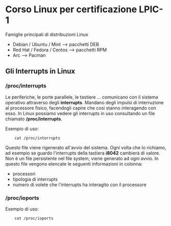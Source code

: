 # Corso Linux per certificazione LPIC-1

Famiglie principali di distribuzioni Linux
- Debian / Ubuntu / Mint --> pacchetti DEB
- Red Hat / Fedora / Centos --> pacchetti RPM
- Arc --> Pacman

## Gli Interrupts in Linux

### /proc/interrupts

Le periferiche, le porte parallele, le tastiere ... comunicano con il sistema operativo attraverso degli **interrupts**.  Mandano degli impulsi di interruzione al processore fisico, facendogli capire che così stanno interagendo con esso. In Linux possiamo vedere gli interrupts in uso consultando un file chiamato **/proc/interrupts**.

Esempio di uso: 

        cat /proc/interrupts

Questo file viene rigenerato all'avvio del sistema. Ogni volta che lo richiamo, ad esempio se guardo l'interrupts della tastiera **i8042** cambierà di valore.
Non è un file persistente nel file system, viene generato ad ogni avvio. In questo file vengono elencate le seguenti informazioni in colonna:
- processori
- tipologia di interrupts
- numero di volete che l'interrupts ha interagito con il processore

### /proc/ioports

Esempio di uso:

        cat /proc/ioports




